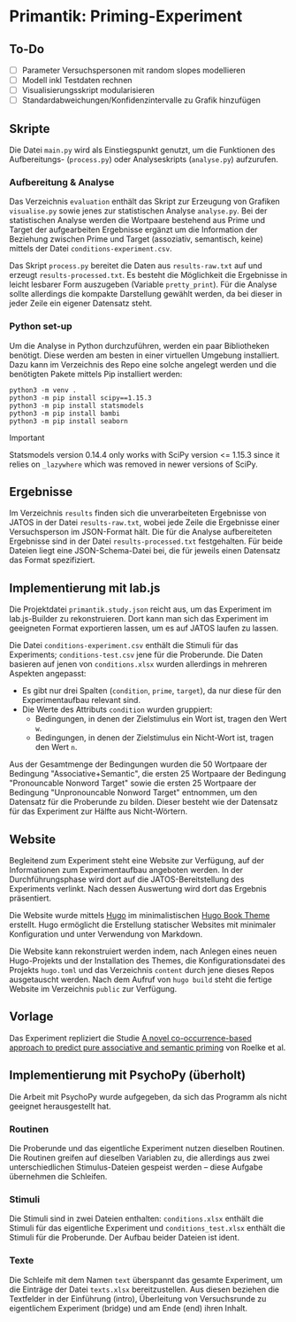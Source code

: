 # Primantik: Priming-Experiment

## To-Do
- [ ] Parameter Versuchspersonen mit random slopes modellieren
- [ ] Modell inkl Testdaten rechnen
- [ ] Visualisierungsskript modularisieren
- [ ] Standardabweichungen/Konfidenzintervalle zu Grafik hinzufügen

## Skripte

Die Datei `main.py` wird als Einstiegspunkt genutzt, um die Funktionen des Aufbereitungs- (`process.py`) oder Analyseskripts (`analyse.py`) aufzurufen.

### Aufbereitung & Analyse

Das Verzeichnis `evaluation` enthält das Skript zur Erzeugung von Grafiken `visualise.py` sowie jenes zur statistischen Analyse `analyse.py`. Bei der statistischen Analyse werden die Wortpaare bestehend aus Prime und Target der aufgearbeiten Ergebnisse ergänzt um die Information der Beziehung zwischen Prime und Target (assoziativ, semantisch, keine) mittels der Datei `conditions-experiment.csv`.

Das Skript `process.py` bereitet die Daten aus `results-raw.txt` auf und erzeugt `results-processed.txt`. Es besteht die Möglichkeit die Ergebnisse in leicht lesbarer Form auszugeben (Variable `pretty_print`). Für die Analyse sollte allerdings die kompakte Darstellung gewählt werden, da bei dieser in jeder Zeile ein eigener Datensatz steht.

### Python set-up

Um die Analyse in Python durchzuführen, werden ein paar Bibliotheken benötigt. Diese werden am besten in einer virtuellen Umgebung installiert. Dazu kann im Verzeichnis des Repo eine solche angelegt werden und die benötigten Pakete mittels Pip installiert werden:

```
python3 -m venv .
python3 -m pip install scipy==1.15.3
python3 -m pip install statsmodels
python3 -m pip install bambi
python3 -m pip install seaborn
```

> [!IMPORTANT]  
> Statsmodels version 0.14.4 only works with SciPy version <= 1.15.3 since it relies on `_lazywhere` which was removed in newer versions of SciPy.

## Ergebnisse

Im Verzeichnis `results` finden sich die unverarbeiteten Ergebnisse von JATOS in der Datei `results-raw.txt`, wobei jede Zeile die Ergebnisse einer Versuchsperson im JSON-Format hält. Die für die Analyse aufbereiteten Ergebnisse sind in der Datei `results-processed.txt` festgehalten. Für beide Dateien liegt eine JSON-Schema-Datei bei, die für jeweils einen Datensatz das Format spezifiziert.

## Implementierung mit lab.js

Die Projektdatei `primantik.study.json` reicht aus, um das Experiment im lab.js-Builder zu rekonstruieren. Dort kann man sich das Experiment im geeigneten Format exportieren lassen, um es auf JATOS laufen zu lassen.

Die Datei `conditions-experiment.csv` enthält die Stimuli für das Experiments; `conditions-test.csv` jene für die Proberunde. Die Daten basieren auf jenen von `conditions.xlsx` wurden allerdings in mehreren Aspekten angepasst:

* Es gibt nur drei Spalten (`condition`, `prime`, `target`), da nur diese für den Experimentaufbau relevant sind.
* Die Werte des Attributs `condition` wurden gruppiert:
    * Bedingungen, in denen der Zielstimulus ein Wort ist, tragen den Wert `w`.
    * Bedingungen, in denen der Zielstimulus ein Nicht-Wort ist, tragen den Wert `n`.

Aus der Gesamtmenge der Bedingungen wurden die 50 Wortpaare der Bedingung "Associative+Semantic", die ersten 25 Wortpaare der Bedingung "Pronouncable Nonword Target" sowie die ersten 25 Wortpaare der Bedingung "Unpronouncable Nonword Target" entnommen, um den Datensatz für die Proberunde zu bilden. Dieser besteht wie der Datensatz für das Experiment zur Hälfte aus Nicht-Wörtern.

## Website

Begleitend zum Experiment steht eine Website zur Verfügung, auf der Informationen zum Experimentaufbau angeboten werden. In der Durchführungsphase wird dort auf die JATOS-Bereitstellung des Experiments verlinkt. Nach dessen Auswertung wird dort das Ergebnis präsentiert.

Die Website wurde mittels [Hugo](https://github.com/gohugoio/hugo) im minimalistischen [Hugo Book Theme](https://github.com/alex-shpak/hugo-book) erstellt. Hugo ermöglicht die Erstellung statischer Websites mit minimaler Konfiguration und unter Verwendung von Markdown.

Die Website kann rekonstruiert werden indem, nach Anlegen eines neuen Hugo-Projekts und der Installation des Themes, die Konfigurationsdatei des Projekts `hugo.toml` und das Verzeichnis `content` durch jene dieses Repos ausgetauscht werden. Nach dem Aufruf von `hugo build` steht die fertige Website im Verzeichnis `public` zur Verfügung.

## Vorlage

Das Experiment repliziert die Studie 
[A novel co-occurrence-based approach to predict pure associative and semantic priming](https://doi.org/10.3758/s13423-018-1453-6) von Roelke et al.

## Implementierung mit PsychoPy (überholt)

Die Arbeit mit PsychoPy wurde aufgegeben, da sich das Programm als nicht geeignet herausgestellt hat.

### Routinen

Die Proberunde und das eigentliche Experiment nutzen dieselben Routinen. Die Routinen greifen auf dieselben Variablen zu, die allerdings aus zwei unterschiedlichen Stimulus-Dateien gespeist werden – diese Aufgabe übernehmen die Schleifen.

### Stimuli

Die Stimuli sind in zwei Dateien enthalten: `conditions.xlsx` enthält die Stimuli für das eigentliche Experiment und `conditions_test.xlsx` enthält die Stimuli für die Proberunde. Der Aufbau beider Dateien ist ident.

### Texte

Die Schleife mit dem Namen `text` überspannt das gesamte Experiment, um die Einträge der Datei `texts.xlsx` bereitzustellen. Aus diesen beziehen die Textfelder in der Einführung (intro), Überleitung von Versuchsrunde zu eigentlichem Experiment (bridge) und am Ende (end) ihren Inhalt.
